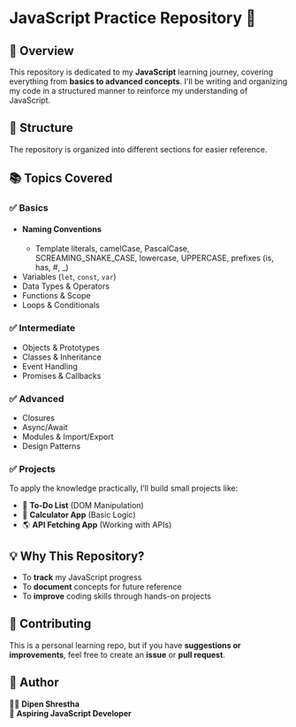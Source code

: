 # JavaScript Practice Repository 🚀

## 📌 Overview
This repository is dedicated to my **JavaScript** learning journey, covering everything from **basics to advanced concepts**. 
I'll be writing and organizing my code in a structured manner to reinforce my understanding of JavaScript.

## 📂 Structure
The repository is organized into different sections for easier reference.

## 📚 Topics Covered
### ✅ **Basics**
- #### Naming Conventions
    - Template literals, camelCase, PascalCase, SCREAMING_SNAKE_CASE, lowercase, UPPERCASE, prefixes (is, has, #, _)
- Variables (`let`, `const`, `var`)
- Data Types & Operators
- Functions & Scope
- Loops & Conditionals

### ✅ **Intermediate**
- Objects & Prototypes
- Classes & Inheritance
- Event Handling
- Promises & Callbacks

### ✅ **Advanced**
- Closures
- Async/Await
- Modules & Import/Export
- Design Patterns

### ✅ **Projects**
To apply the knowledge practically, I’ll build small projects like:
- 📝 **To-Do List** (DOM Manipulation)
- 🧮 **Calculator App** (Basic Logic)
- 🌎 **API Fetching App** (Working with APIs)

## 💡 Why This Repository?
- To **track** my JavaScript progress
- To **document** concepts for future reference
- To **improve** coding skills through hands-on projects

## 📢 Contributing
This is a personal learning repo, but if you have **suggestions or improvements**, feel free to create an **issue** or **pull request**.

## 📌 Author
👨‍💻 **Dipen Shrestha**  
🚀 **Aspiring JavaScript Developer**

